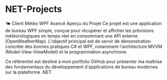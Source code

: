# NET-Projects
🌤️ Client Météo WPF Avancé
Aperçu du Projet
Ce projet est une application de bureau WPF simple, conçue pour récupérer et afficher les prévisions météorologiques en temps réel en consommant une API externe (OpenWeatherMap). L'objectif principal est de servir de démonstration concrète des bonnes pratiques C# et WPF, notamment l'architecture MVVM (Model-View-ViewModel) et la programmation asynchrone.

Ce référentiel est destiné à mon portfolio GitHub pour présenter ma maîtrise des fondamentaux du développement d'applications de bureau modernes sur la plateforme .NET.